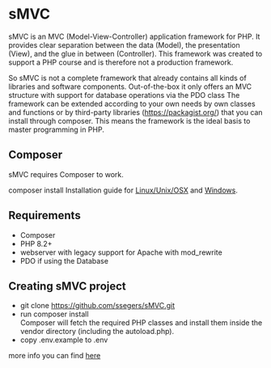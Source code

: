 # sMVC
sMVC is an MVC (Model-View-Controller) application framework for PHP. 
It provides clear separation between the data (Model), the presentation (View), and the glue in between (Controller).
This framework was created to support a PHP course and is therefore not a production framework.<br>

So sMVC is not a complete framework that already contains all kinds of libraries and software components. 
Out-of-the-box it only offers an MVC structure with support for database operations via the PDO class 
The framework can be extended according to your own needs by own classes and functions or by third-party libraries (https://packagist.org/) that you can install through composer. 
This means the framework is the ideal basis to master programming in PHP.

## Composer

sMVC requires Composer to work. 

composer install
Installation guide for [Linux/Unix/OSX](https://getcomposer.org/doc/00-intro.md#installation-linux-unix-macos) and [Windows](https://getcomposer.org/doc/00-intro.md#installation-windows).

## Requirements
* Composer
* PHP 8.2+
* webserver with legacy support for Apache with mod_rewrite
* PDO if using the Database

## Creating sMVC project
* git clone https://github.com/ssegers/sMVC.git<br>
* run composer install<br>
  Composer will fetch the required PHP classes and install them inside the vendor directory (including the autoload.php).
* copy .env.example to .env

more info you can find [here](https://github.com/ssegers/sMVC/wiki)
